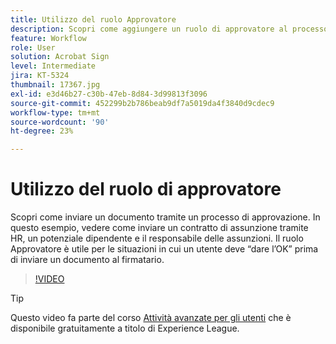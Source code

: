 ```yaml
---
title: Utilizzo del ruolo Approvatore
description: Scopri come aggiungere un ruolo di approvatore al processo di approvazione del contratto
feature: Workflow
role: User
solution: Acrobat Sign
level: Intermediate
jira: KT-5324
thumbnail: 17367.jpg
exl-id: e3d46b27-c30b-47eb-8d84-3d99813f3096
source-git-commit: 452299b2b786beab9df7a5019da4f3840d9cdec9
workflow-type: tm+mt
source-wordcount: '90'
ht-degree: 23%

---
```


# Utilizzo del ruolo di approvatore

Scopri come inviare un documento tramite un processo di approvazione. In questo esempio, vedere come inviare un contratto di assunzione tramite HR, un potenziale dipendente e il responsabile delle assunzioni. Il ruolo Approvatore è utile per le situazioni in cui un utente deve “dare l’OK” prima di inviare un documento al firmatario.

>[!VIDEO](https://video.tv.adobe.com/v/343854?quality=12&learn=on&hidetitle=true)

>[!TIP]
>
>Questo video fa parte del corso [Attività avanzate per gli utenti](https://experienceleague.adobe.com/?recommended=Sign-U-1-2020.3) che è disponibile gratuitamente a titolo di Experience League.


